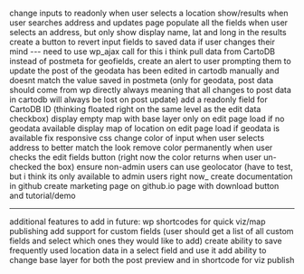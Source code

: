 change inputs to readonly when user selects a location
show/results when user searches address and updates page
populate all the fields when user selects an address, but only show display name, lat and long in the results
create a button to revert input fields to saved data if user changes their mind --- need to use wp_ajax call for this i think
pull data from CartoDB instead of postmeta for geofields, create an alert to user prompting them to update the post of the geodata has been edited in cartodb manually and doesnt match the value saved in postmeta (only for geodata, post data should come from wp directly always meaning that all changes to post data in cartodb will always be lost on post update)
add a readonly field for CartoDB ID (thinking floated right on the same level as the edit data checkbox)
display empty map with base layer only on edit page load if no geodata available
display map of location on edit page load if geodata is available
fix responsive css
change color of input when user selects address to better match the look
remove color permanently when user checks the edit fields button (right now the color returns when user un-checked the box)
ensure non-admin users can use geolocator (have to test, but i think its only available to admin users right now_
create documentation in github
create marketing page on github.io page with download button and tutorial/demo


----
additional features to add in future:
wp shortcodes for quick viz/map publishing
add support for custom fields (user should get a list of all custom fields and select which ones they would like to add)
create ability to save frequently used location data in a select field and use it
add ability to change base layer for both the post preview and in shortcode for viz publish
